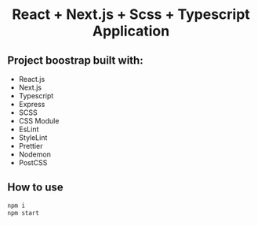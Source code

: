 <h1 align="center">React + Next.js + Scss + Typescript Application</h1>

## Project boostrap built with:

- React.js
- Next.js
- Typescript
- Express
- SCSS
- CSS Module
- EsLint
- StyleLint
- Prettier
- Nodemon
- PostCSS

## How to use

```javascript
npm i
npm start
```